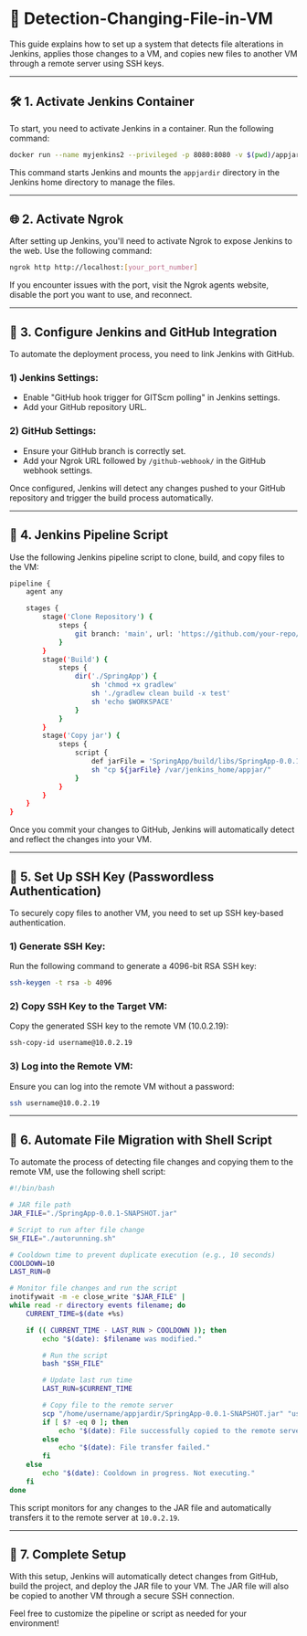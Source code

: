 
# 🚀 Detection-Changing-File-in-VM

This guide explains how to set up a system that detects file alterations in Jenkins, applies those changes to a VM, and copies new files to another VM through a remote server using SSH keys.

---

## 🛠 1. Activate Jenkins Container

To start, you need to activate Jenkins in a container. Run the following command:

```bash
docker run --name myjenkins2 --privileged -p 8080:8080 -v $(pwd)/appjardir:/var/jenkins_home/appjar jenkins/jenkins:lts-jdk17
```

This command starts Jenkins and mounts the `appjardir` directory in the Jenkins home directory to manage the files.

---

## 🌐 2. Activate Ngrok

After setting up Jenkins, you'll need to activate Ngrok to expose Jenkins to the web. Use the following command:

```bash
ngrok http http://localhost:[your_port_number]
```

If you encounter issues with the port, visit the Ngrok agents website, disable the port you want to use, and reconnect.

---

## 🔗 3. Configure Jenkins and GitHub Integration

To automate the deployment process, you need to link Jenkins with GitHub.

### 1) Jenkins Settings:
- Enable "GitHub hook trigger for GITScm polling" in Jenkins settings.
- Add your GitHub repository URL.

### 2) GitHub Settings:
- Ensure your GitHub branch is correctly set.
- Add your Ngrok URL followed by `/github-webhook/` in the GitHub webhook settings.

Once configured, Jenkins will detect any changes pushed to your GitHub repository and trigger the build process automatically.

---

## 📝 4. Jenkins Pipeline Script

Use the following Jenkins pipeline script to clone, build, and copy files to the VM:

```bash
pipeline {
    agent any

    stages {
        stage('Clone Repository') {
            steps {
                git branch: 'main', url: 'https://github.com/your-repo/your-project.git'
            }
        }
        stage('Build') {
            steps {
                dir('./SpringApp') {
                    sh 'chmod +x gradlew'
                    sh './gradlew clean build -x test'
                    sh 'echo $WORKSPACE'
                }
            }
        }
        stage('Copy jar') {
            steps {
                script {
                    def jarFile = 'SpringApp/build/libs/SpringApp-0.0.1-SNAPSHOT.jar'
                    sh "cp ${jarFile} /var/jenkins_home/appjar/"
                }
            }
        }
    }
}
```

Once you commit your changes to GitHub, Jenkins will automatically detect and reflect the changes into your VM.

---

## 🔑 5. Set Up SSH Key (Passwordless Authentication)

To securely copy files to another VM, you need to set up SSH key-based authentication.

### 1) Generate SSH Key:
Run the following command to generate a 4096-bit RSA SSH key:

```bash
ssh-keygen -t rsa -b 4096
```

### 2) Copy SSH Key to the Target VM:
Copy the generated SSH key to the remote VM (10.0.2.19):

```bash
ssh-copy-id username@10.0.2.19
```

### 3) Log into the Remote VM:
Ensure you can log into the remote VM without a password:

```bash
ssh username@10.0.2.19
```

---

## 📂 6. Automate File Migration with Shell Script

To automate the process of detecting file changes and copying them to the remote VM, use the following shell script:

```bash
#!/bin/bash

# JAR file path
JAR_FILE="./SpringApp-0.0.1-SNAPSHOT.jar"

# Script to run after file change
SH_FILE="./autorunning.sh"

# Cooldown time to prevent duplicate execution (e.g., 10 seconds)
COOLDOWN=10
LAST_RUN=0

# Monitor file changes and run the script
inotifywait -m -e close_write "$JAR_FILE" |
while read -r directory events filename; do
    CURRENT_TIME=$(date +%s)

    if (( CURRENT_TIME - LAST_RUN > COOLDOWN )); then
        echo "$(date): $filename was modified."

        # Run the script
        bash "$SH_FILE"

        # Update last run time
        LAST_RUN=$CURRENT_TIME

        # Copy file to the remote server
        scp "/home/username/appjardir/SpringApp-0.0.1-SNAPSHOT.jar" "username@10.0.2.19:/home/username/appjardir2"
        if [ $? -eq 0 ]; then
            echo "$(date): File successfully copied to the remote server."
        else
            echo "$(date): File transfer failed."
        fi
    else
        echo "$(date): Cooldown in progress. Not executing."
    fi
done
```

This script monitors for any changes to the JAR file and automatically transfers it to the remote server at `10.0.2.19`.

---

## 🎉 7. Complete Setup

With this setup, Jenkins will automatically detect changes from GitHub, build the project, and deploy the JAR file to your VM. The JAR file will also be copied to another VM through a secure SSH connection.

Feel free to customize the pipeline or script as needed for your environment!
